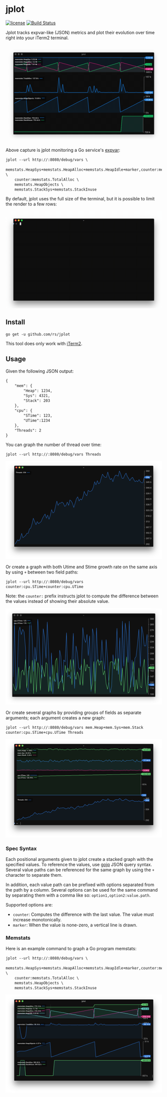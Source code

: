 # jplot
[![license](http://img.shields.io/badge/license-MIT-red.svg?style=flat)](https://raw.githubusercontent.com/rs/jplot/master/LICENSE) [![Build Status](https://travis-ci.org/rs/jplot.svg?branch=master)](https://travis-ci.org/rs/jplot)

Jplot tracks expvar-like (JSON) metrics and plot their evolution over time right into your iTerm2 terminal.

![](doc/demo.gif)

Above capture is jplot monitoring a Go service's [expvar](https://golang.org/pkg/expvar/):

```
jplot --url http://:8080/debug/vars \
    memstats.HeapSys+memstats.HeapAlloc+memstats.HeapIdle+marker,counter:memstats.NumGC \
    counter:memstats.TotalAlloc \
    memstats.HeapObjects \
    memstats.StackSys+memstats.StackInuse
```

By default, jplot uses the full size of the terminal, but it is possible to limit the render to a few rows:

![](doc/rows.gif)

## Install

```
go get -u github.com/rs/jplot
```

This tool does only work with [iTerm2](https://www.iterm2.com).

## Usage

Given the following JSON output:

```
{
    "mem": {
        "Heap": 1234,
        "Sys": 4321,
        "Stack": 203
    },
    "cpu": {
        "STime": 123,
        "UTime":1234
    },
    "Threads": 2
}
```

You can graph the number of thread over time:

```
jplot --url http://:8080/debug/vars Threads
```

![](doc/single.png)

Or create a graph with both Utime and Stime growth rate on the same axis by using `+` between two field paths:

```
jplot --url http://:8080/debug/vars counter:cpu.STime+counter:cpu.UTime
```

Note: the `counter:` prefix instructs jplot to compute the difference between the values instead of showing their absolute value.

![](doc/dual.png)


Or create several graphs by providing groups of fields as separate arguments; each argument creates a new graph:

```
jplot --url http://:8080/debug/vars mem.Heap+mem.Sys+mem.Stack counter:cpu.STime+cpu.UTime Threads
```

![](doc/all.png)

### Spec Syntax

Each positional arguments given to jplot create a stacked graph with the specified values. To reference the values, use [gojq](https://github.com/elgs/gojq) JSON query syntax. Several value paths can be referenced for the same graph by using the `+` character to separate them.

In addition, each value path can be prefixed with options separated from the path by a column. Several options can be used for the same command by separating them with a comma like so: `option1,option2:value.path`.

Supported options are:
* `counter`: Computes the difference with the last value. The value must increase monotonically.
* `marker`: When the value is none-zero, a vertical line is drawn.

### Memstats

Here is an example command to graph a Go program memstats:

```
jplot --url http://:8080/debug/vars \
    memstats.HeapSys+memstats.HeapAlloc+memstats.HeapIdle+marker,counter:memstats.NumGC \
    counter:memstats.TotalAlloc \
    memstats.HeapObjects \
    memstats.StackSys+memstats.StackInuse
```

![](doc/memstats.png)


